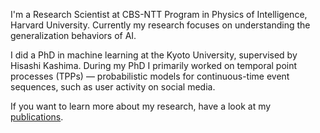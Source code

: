 I'm a Research Scientist at CBS-NTT Program in Physics of Intelligence, Harvard University. Currently my research focuses on understanding the generalization behaviors of AI.

I did a PhD in machine learning at the Kyoto University, supervised by Hisashi Kashima. During my PhD I primarily worked on temporal point processes (TPPs) — probabilistic models for continuous-time event sequences, such as user activity on social media.

If you want to learn more about my research, have a look at my [publications](/publications/).  
